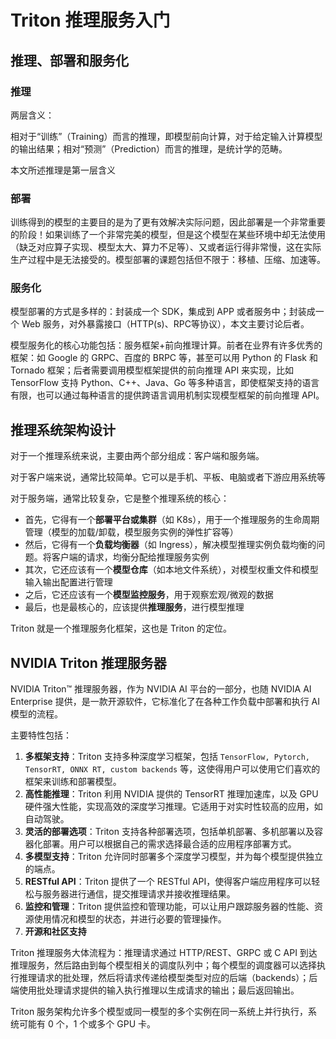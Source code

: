 # Triton 推理服务入门

## 推理、部署和服务化

### 推理

两层含义：

相对于“训练”（Training）而言的推理，即模型前向计算，对于给定输入计算模型的输出结果；相对“预测”（Prediction）而言的推理，是统计学的范畴。

本文所述推理是第一层含义

### 部署

训练得到的模型的主要目的是为了更有效解决实际问题，因此部署是一个非常重要的阶段！如果训练了一个非常完美的模型，但是这个模型在某些环境中却无法使用（缺乏对应算子实现、模型太大、算力不足等）、又或者运行得非常慢，这在实际生产过程中是无法接受的。模型部署的课题包括但不限于：移植、压缩、加速等。

### 服务化

模型部署的方式是多样的：封装成一个 SDK，集成到 APP 或者服务中；封装成一个 Web 服务，对外暴露接口（HTTP(s)、RPC等协议），本文主要讨论后者。

模型服务化的核心功能包括：服务框架+前向推理计算。前者在业界有许多优秀的框架：如 Google 的 GRPC、百度的 BRPC 等，甚至可以用 Python 的 Flask 和 Tornado 框架；后者需要调用模型框架提供的前向推理 API 来实现，比如 TensorFlow 支持 Python、C++、Java、Go 等多种语言，即使框架支持的语言有限，也可以通过每种语言的提供跨语言调用机制实现模型框架的前向推理 API。

## 推理系统架构设计

对于一个推理系统来说，主要由两个部分组成：客户端和服务端。

对于客户端来说，通常比较简单。它可以是手机、平板、电脑或者下游应用系统等

对于服务端，通常比较复杂，它是整个推理系统的核心：

- 首先，它得有一个**部署平台或集群**（如 K8s），用于一个推理服务的生命周期管理（模型的加载/卸载，模型服务实例的弹性扩容等）
- 然后，它得有一个**负载均衡器**（如 Ingress），解决模型推理实例负载均衡的问题。将客户端的请求，均衡分配给推理服务实例
- 其次，它还应该有一个**模型仓库**（如本地文件系统），对模型权重文件和模型输入输出配置进行管理
- 之后，它还应该有一个**模型监控服务**，用于观察宏观/微观的数据
- 最后，也是最核心的，应该提供**推理服务**，进行模型推理

Triton 就是一个推理服务化框架，这也是 Triton 的定位。

## NVIDIA Triton 推理服务器

NVIDIA Triton™ 推理服务器，作为 NVIDIA AI 平台的一部分，也随 NVIDIA AI Enterprise 提供，是一款开源软件，它标准化了在各种工作负载中部署和执行 AI 模型的流程。

主要特性包括：

1. **多框架支持**：Triton 支持多种深度学习框架，包括 `TensorFlow, Pytorch, TensorRT, ONNX RT, custom backends` 等，这使得用户可以使用它们喜欢的框架来训练和部署模型。
2. **高性能推理**：Triton 利用 NVIDIA 提供的 TensorRT 推理加速库，以及 GPU 硬件强大性能，实现高效的深度学习推理。它适用于对实时性较高的应用，如自动驾驶。
3. **灵活的部署选项**：Triton 支持各种部署选项，包括单机部署、多机部署以及容器化部署。用户可以根据自己的需求选择最合适的应用程序部署方式。
4. **多模型支持**：Triton 允许同时部署多个深度学习模型，并为每个模型提供独立的端点。
5. **RESTful API**：Triton 提供了一个 RESTful API，使得客户端应用程序可以轻松与服务器进行通信，提交推理请求并接收推理结果。
6. **监控和管理**：Triton 提供监控和管理功能，可以让用户跟踪服务器的性能、资源使用情况和模型的状态，并进行必要的管理操作。
7. **开源和社区支持**

Triton 推理服务大体流程为：推理请求通过 HTTP/REST、GRPC 或 C API 到达推理服务，然后路由到每个模型相关的调度队列中；每个模型的调度器可以选择执行推理请求的批处理，然后将请求传递给模型类型对应的后端（backends）；后端使用批处理请求提供的输入执行推理以生成请求的输出；最后返回输出。

Triton 服务架构允许多个模型或同一模型的多个实例在同一系统上并行执行，系统可能有 0 个，1 个或多个 GPU 卡。



